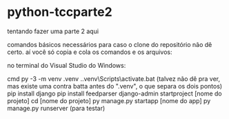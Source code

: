 # python-tccparte2
 tentando fazer uma parte 2 aqui

comandos básicos necessários para caso o clone do repositório não dê certo. aí você só copia e cola os comandos e os arquivos:

no terminal do Visual Studio do Windows:


cmd
py -3 -m venv .venv
.\.venv\Scripts\activate.bat (talvez não dê pra ver, mas existe uma contra batta antes do ".venv", o que separa os dois pontos)
pip install django
pip install feedparser 
django-admin startproject [nome do projeto]
cd [nome do projeto]
py manage.py startapp [nome do app]
py manage.py runserver (para testar)

